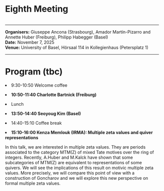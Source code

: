 <HTML>
<BODY>
 <TABLE>
    <TR>
	<H1>Eighth Meeting
	</H1>    
    </TR>
  </TABLE>
<hr>
	
<b>Organisers:</b> Giuseppe Ancona (Strasbourg), Amador Martín-Pizarro and Annette Huber (Freiburg), Philipp Habegger (Basel)<br>
<b>Date:</b> November 7, 2025<br>
<b>Venue:</b> University of Basel, Hörsaal 114 in Kollegienhaus (Petersplatz 1)
<p>
<hr>
<h1> Program (tbc) </h1>

<li> 9:30-10:50 Welcome coffee<p></p>
<li><b>10:50-11:40 Charlotte Bartnick (Freiburg) </b> <p>

<!--- 
Abstract Talk 1 <p>
--->

<li>Lunch<p>

<li><b>13:50-14:40 Seoyoug Kim (Basel) </b> <p>

<!--- 
Abstract Talk 2 <p>
--->

<li>14:40-15:10 Coffee break<p>
	
<li><b>15:10-16:00 Kenza Memlouk (IRMA): Multiple zeta values and quiver representations </b> <p>

In this talk, we are interested in multiple zeta values. They are periods associated to the category MTM(Z) of mixed Tate motives over the ring of integers. Recently, A.Huber and M.Kalck have shown that some subcategories of MTM(Z) are equivalent to representations of some quivers. We will see the implications of this result on motivic multiple zeta values. More precisely, we will compare this point of view with a construction of Goncharov and we will explore this new perspective on formal multiple zeta values.  <p>
